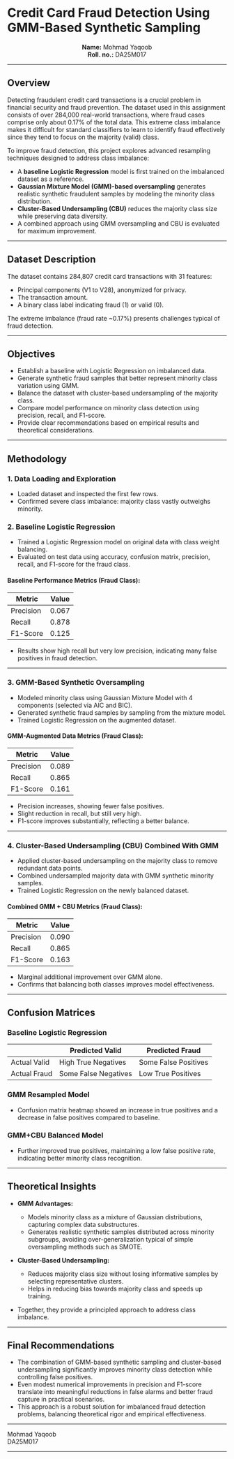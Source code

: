 # Credit Card Fraud Detection Using GMM-Based Synthetic Sampling


<p align="center">
  <b> Name:</b> Mohmad Yaqoob <br>
  <b> Roll. no.:</b> DA25M017
</p>


---

## Overview

Detecting fraudulent credit card transactions is a crucial problem in financial security and fraud prevention. The dataset used in this assignment consists of over 284,000 real-world transactions, where fraud cases comprise only about 0.17% of the total data. This extreme class imbalance makes it difficult for standard classifiers to learn to identify fraud effectively since they tend to focus on the majority (valid) class.

To improve fraud detection, this project explores advanced resampling techniques designed to address class imbalance:

- A **baseline Logistic Regression** model is first trained on the imbalanced dataset as a reference.
- **Gaussian Mixture Model (GMM)-based oversampling** generates realistic synthetic fraudulent samples by modeling the minority class distribution.
- **Cluster-Based Undersampling (CBU)** reduces the majority class size while preserving data diversity.
- A combined approach using GMM oversampling and CBU is evaluated for maximum improvement.

---

## Dataset Description

The dataset contains 284,807 credit card transactions with 31 features:

- Principal components (V1 to V28), anonymized for privacy.
- The transaction amount.
- A binary class label indicating fraud (1) or valid (0).

The extreme imbalance (fraud rate ~0.17%) presents challenges typical of fraud detection.

---

## Objectives

- Establish a baseline with Logistic Regression on imbalanced data.
- Generate synthetic fraud samples that better represent minority class variation using GMM.
- Balance the dataset with cluster-based undersampling of the majority class.
- Compare model performance on minority class detection using precision, recall, and F1-score.
- Provide clear recommendations based on empirical results and theoretical considerations.

---

## Methodology

### 1. Data Loading and Exploration

- Loaded dataset and inspected the first few rows.
- Confirmed severe class imbalance: majority class vastly outweighs minority.

### 2. Baseline Logistic Regression

- Trained a Logistic Regression model on original data with class weight balancing.
- Evaluated on test data using accuracy, confusion matrix, precision, recall, and F1-score for the fraud class.

#### Baseline Performance Metrics (Fraud Class):

| Metric   | Value  |
|----------|--------|
| Precision| 0.067  |
| Recall   | 0.878  |
| F1-Score | 0.125  |

- Results show high recall but very low precision, indicating many false positives in fraud detection.

---

### 3. GMM-Based Synthetic Oversampling

- Modeled minority class using Gaussian Mixture Model with 4 components (selected via AIC and BIC).
- Generated synthetic fraud samples by sampling from the mixture model.
- Trained Logistic Regression on the augmented dataset.

#### GMM-Augmented Data Metrics (Fraud Class):

| Metric   | Value  |
|----------|--------|
| Precision| 0.089  |
| Recall   | 0.865  |
| F1-Score | 0.161  |

- Precision increases, showing fewer false positives.
- Slight reduction in recall, but still very high.
- F1-score improves substantially, reflecting a better balance.

---

### 4. Cluster-Based Undersampling (CBU) Combined With GMM

- Applied cluster-based undersampling on the majority class to remove redundant data points.
- Combined undersampled majority data with GMM synthetic minority samples.
- Trained Logistic Regression on the newly balanced dataset.

#### Combined GMM + CBU Metrics (Fraud Class):

| Metric   | Value  |
|----------|--------|
| Precision| 0.090  |
| Recall   | 0.865  |
| F1-Score | 0.163  |

- Marginal additional improvement over GMM alone.
- Confirms that balancing both classes improves model effectiveness.

---

## Confusion Matrices

### Baseline Logistic Regression

|                 | Predicted Valid | Predicted Fraud |
|-----------------|-----------------|-----------------|
| Actual Valid    | High True Negatives | Some False Positives |
| Actual Fraud    | Some False Negatives | Low True Positives |

### GMM Resampled Model

- Confusion matrix heatmap showed an increase in true positives and a decrease in false positives compared to baseline.

### GMM+CBU Balanced Model

- Further improved true positives, maintaining a low false positive rate, indicating better minority class recognition.

---

## Theoretical Insights

- **GMM Advantages:**
  - Models minority class as a mixture of Gaussian distributions, capturing complex data substructures.
  - Generates realistic synthetic samples distributed across minority subgroups, avoiding over-generalization typical of simple oversampling methods such as SMOTE.

- **Cluster-Based Undersampling:**
  - Reduces majority class size without losing informative samples by selecting representative clusters.
  - Helps in reducing bias towards majority class and speeds up training.

- Together, they provide a principled approach to address class imbalance.

---

## Final Recommendations

- The combination of GMM-based synthetic sampling and cluster-based undersampling significantly improves minority class detection while controlling false positives.
- Even modest numerical improvements in precision and F1-score translate into meaningful reductions in false alarms and better fraud capture in practical scenarios.
- This approach is a robust solution for imbalanced fraud detection problems, balancing theoretical rigor and empirical effectiveness.

---

Mohmad Yaqoob  
DA25M017  

---
